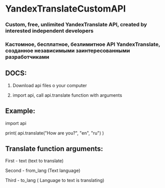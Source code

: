 # YandexTranslateCustomAPI

### Custom, free, unlimited YandexTranslate API, created by interested independent developers

### Кастомное, бесплатное, безлимитное API YandexTranslate, созданное независимыми заинтересованными разработчиками


## DOCS:

1. Download api files o your computer

2. import api, call api.translate function with arguments

## Example:



import api


print( api.translate("How are you?", "en", "ru") )



## Translate function arguments:

First - text (text to translate)

Second - from_lang (Text language)

Third - to_lang ( Language to text is translating)



